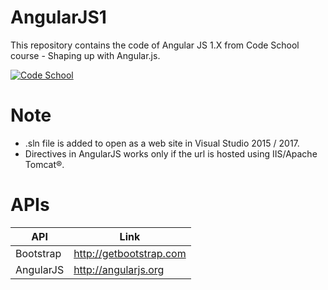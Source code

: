 # AngularJS1
This repository contains the code of Angular JS 1.X from Code School course - Shaping up with Angular.js.

[![Code School](https://www.codeschool.com/assets/logos/logo-code-school-ps-af6d2dac2b8f78566e48a0e451a9233894464e64927376b87d88402aebb76803.svg)](https://www.codeschool.com/courses/shaping-up-with-angular-js)

# Note
  - .sln file is added to open as a web site in Visual Studio 2015 / 2017.
  - Directives in AngularJS works only if the url is hosted using IIS/Apache Tomcat®.

# APIs

| API  | Link |
| ------ | ------ |
| Bootstrap | http://getbootstrap.com |
| AngularJS | http://angularjs.org |
